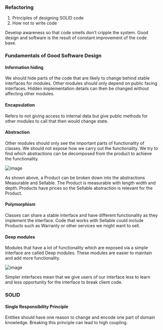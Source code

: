 ### Refactoring
1. Principles of designing SOLID code
2. How not to write code

Develop awareness so that code smells don't cripple the system. Good design and software
is the result of constant improvement of the code base.

### Fundamentals of Good Software Design
#### Information hiding
We should hide parts of the code that are likely to change behind stable interfaces for modules.
Other modules should only depend on public facing interfaces. Hidden implementation details can then be changed
without affecting other modules.

#### Encapsulation
Refers to not giving access to internal data but give public methods for other modules to call that
then would change state.

#### Abstraction
Other modules should only see the important parts of functionality of classes.
We should not expose how we carry out the functionality. We try to find which abstractions
can be decomposed from the product to achieve the functionality.

![image](https://user-images.githubusercontent.com/27693622/229740102-1592015a-4110-4c04-baa8-4c3dc2704a86.png)

As shown above, a Product can be broken down into the abstractions Measurable and Sellable. The Product is measurable with
length width and depth. Products have prices so the Sellable abstraction is relevant for the Product.

#### Polymorphism
Classes can share a stable interface and have different functionality as they implement the interface. Code that works with
Sellable could include Products such as Warranty or other services we might want to sell.

#### Deep modules
Modules that have a lot of functionality which are exposed via a simple interface are called Deep modules.
These modules are easier to maintain and add more functionality.

![image](https://user-images.githubusercontent.com/27693622/229743263-77ff51bb-5d8e-4d8c-b83a-9477ae722626.png)

Simpler interfaces mean that we give users of our interface less to learn and less opportunity for the interface to break
client code.

### SOLID

#### Single Responsibility Principle
Entities should have one reason to change and encode one part of domain knowledge. Breaking this principle can
lead to high coupling.




